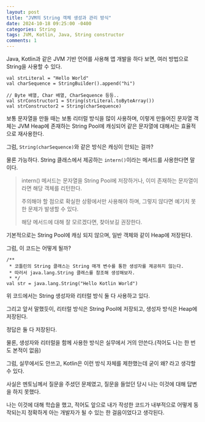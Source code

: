 ```yaml
---
layout: post
title: "JVM의 String 객체 생성과 관리 방식"
date: 2024-10-18 09:25:00 -0400 
categories: String
tags: JVM, Kotlin, Java, String constructor
comments: 1
---
```


Java, Kotlin과 같은 JVM 기반 언어를 사용해 앱 개발을 하다 보면, 여러 방법으로 String을 사용할 수 있다.

```
val strLiteral = "Hello World"
val charSequence = StringBuilder().append("hi")

// Byte 배열, Char 배열, CharSequence 등등..
val strConstructor1 = String(strLiteral.toByteArray())
val strConstructor2 = String(charSequence)
```

보통 문자열을 만들 때는 보통 리터럴 방식을 많이 사용하며,
이렇게 만들어진 문자열 객체는 JVM Heap에 존재하는 String Pool에 캐싱되어 같은 문자열에 대해서는 효율적으로 재사용한다.

그럼, `String(charSequence)`와 같은 방식은 캐싱이 안되는 걸까?

물론 가능하다. String 클래스에서 제공하는 `intern()`이라는 메서드를 사용한다면 말이다.

> intern() 메서드는 문자열을 String Pool에 저장하거나, 이미 존재하는 문자열이라면 해당 객체를 리턴한다.
>
> 주의해야 할 점으로 확실한 상황에서만 사용해야 하며, 그렇지 않다면 예기치 못한 문제가 발생할 수 있다.
>
> 해당 메서드에 대해 잘 모르겠다면, 찾아보길 권장한다.

기본적으로는 String Pool에 캐싱 되지 않으며, 일반 객체와 같이 Heap에 저장된다.

그럼, 이 코드는 어떻게 될까?

```
/**
 * 코틀린의 String 클래스는 String 매개 변수를 통한 생성자를 제공하지 않는다.
 * 따러서 java.lang.String 클래스를 참조해 생성해보자.
 * */
val str = java.lang.String("Hello Kotlin World")
```

위 코드에서는 String 생성자와 리터럴 방식 둘 다 사용하고 있다.

그리고 앞서 말했듯이, 리터럴 방식은 String Pool에 저장되고, 생성자 방식은 Heap에 저장된다.

정답은 둘 다 저장된다.

물론, 생성자와 리터럴을 함께 사용한 방식은 실무에서 거의 안쓴다.(적어도 나는 한 번도 본적이 없음)

그럼, 실무에서도 안쓰고, Kotlin은 이런 방식 자체를 제한했는데 굳이 왜? 라고 생각할 수 있다.

사실은 멘토님께서 질문을 주셨던 문제였고, 질문을 들었던 당시 나는 이것에 대해 답변을 하지 못했다.

나는 이것에 대해 학습을 했고, 적어도 앞으로 내가 작성한 코드가 내부적으로 어떻게 동작되는지 정확하게 아는 개발자가 될 수 있는 한 걸음이었다고 생각된다.